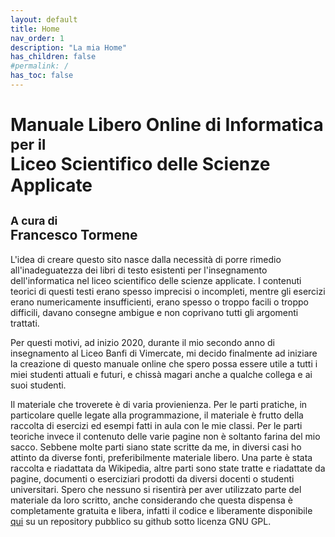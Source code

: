 ```yaml
---
layout: default
title: Home
nav_order: 1
description: "La mia Home"
has_children: false
#permalink: /
has_toc: false
---
```


<div class="titolone">
    <h1>
        Manuale Libero Online di Informatica<br>
        <small id="peril">per il</small><br>
        Liceo Scientifico delle Scienze Applicate
    </h1>	
    <h2>
        <small id="acuradi">
            A cura di
        </small><br>
            Francesco Tormene
    </h2>
</div>


L'idea di creare questo sito nasce dalla necessità di porre rimedio all'inadeguatezza dei libri di testo esistenti per l'insegnamento dell'informatica nel liceo scientifico delle scienze applicate. I contenuti teorici di questi testi erano spesso imprecisi o incompleti, mentre gli esercizi erano numericamente insufficienti, erano spesso o troppo facili o troppo difficili, davano consegne ambigue e non coprivano tutti gli argomenti trattati.

Per questi motivi, ad inizio 2020, durante il mio secondo anno di insegnamento al Liceo Banfi di Vimercate, mi decido finalmente ad iniziare la creazione di questo manuale online che spero possa essere utile a tutti i miei studenti attuali e futuri, e chissà magari anche a qualche collega e ai suoi studenti.

Il materiale che troverete è di varia provienienza. Per le parti pratiche, in particolare quelle legate alla programmazione, il materiale è frutto della raccolta di esercizi ed esempi fatti in aula con le mie classi. Per le parti teoriche invece il contenuto delle varie pagine non è soltanto farina del mio sacco. Sebbene molte parti siano state scritte da me, in diversi casi ho attinto da diverse fonti, preferibilmente materiale libero. Una parte è stata raccolta e riadattata da Wikipedia, altre parti sono state tratte e riadattate da pagine, documenti o eserciziari prodotti da diversi docenti o studenti universitari. Spero che nessuno si risentirà per aver utilizzato parte del materiale da loro scritto, anche considerando che questa dispensa è completamente gratuita e libera, infatti il codice e liberamente disponibile [qui](https://github.com/4chi11e/dispensa-di-informatica) su un repository pubblico su github sotto licenza GNU GPL.